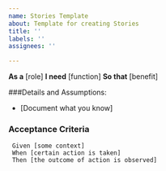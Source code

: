 ```yaml
---
name: Stories Template
about: Template for creating Stories
title: ''
labels: ''
assignees: ''

---
```


**As a** [role]
**I need** [function]
**So that** [benefit]


###Details and Assumptions:
* [Document what you know]

### Acceptance Criteria

```gherkin
 Given [some context]
 When [certain action is taken]
 Then [the outcome of action is observed]
 ```

